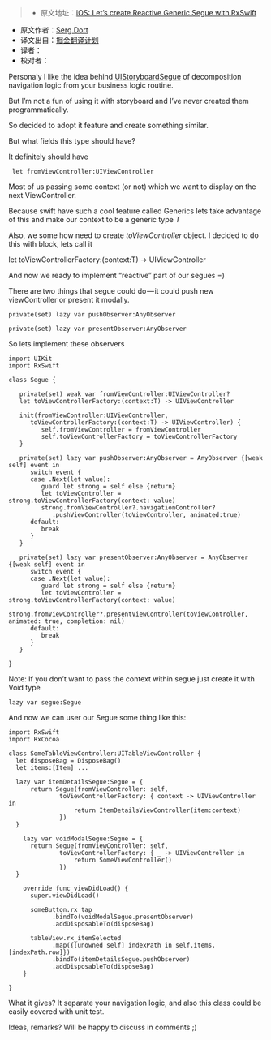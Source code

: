 > * 原文地址：[iOS: Let’s create Reactive Generic Segue with RxSwift](https://medium.com/@SergDort/reactive-generic-segue-with-rxswift-e20a5219aeea)
* 原文作者：[Serg Dort](https://medium.com/@SergDort)
* 译文出自：[掘金翻译计划](https://github.com/xitu/gold-miner)
* 译者：
* 校对者：


Personaly I like the idea behind [UIStoryboardSegue](https://developer.apple.com/library/ios/documentation/UIKit/Reference/UIStoryboardSegue_Class/) of decomposition navigation logic from your business logic routine.

But I’m not a fun of using it with storyboard and I’ve never created them programmatically.

So decided to adopt it feature and create something similar.

But what fields this type should have?

It definitely should have

     let fromViewController:UIViewController 

Most of us passing some context (or not) which we want to display on the next ViewController.

Because swift have such a cool feature called Generics lets take advantage of this and make our context to be a generic type _T_

Also, we some how need to create _toViewController_ object. I decided to do this with block, lets call it

let toViewControllerFactory:(context:T) -> UIViewController

And now we ready to implement “reactive” part of our segues =)

There are two things that segue could do — it could push new viewController or present it modally.

    private(set) lazy var pushObserver:AnyObserver

    private(set) lazy var presentObserver:AnyObserver

So lets implement these observers

    import UIKit
    import RxSwift

    class Segue {

       private(set) weak var fromViewController:UIViewController?
       let toViewControllerFactory:(context:T) -> UIViewController

       init(fromViewController:UIViewController,
          toViewControllerFactory:(context:T) -> UIViewController) {
             self.fromViewController = fromViewController
             self.toViewControllerFactory = toViewControllerFactory
       }

       private(set) lazy var pushObserver:AnyObserver = AnyObserver {[weak self] event in
          switch event {
          case .Next(let value):
             guard let strong = self else {return}
             let toViewController = strong.toViewControllerFactory(context: value)
             strong.fromViewController?.navigationController?
                .pushViewController(toViewController, animated:true)
          default:
             break
          }
       }

       private(set) lazy var presentObserver:AnyObserver = AnyObserver {[weak self] event in
          switch event {
          case .Next(let value):
             guard let strong = self else {return}
             let toViewController = strong.toViewControllerFactory(context: value)
             strong.fromViewController?.presentViewController(toViewController, animated: true, completion: nil)
          default:
             break
          }
       }

    }

Note: If you don’t want to pass the context within segue just create it with Void type

    lazy var segue:Segue 

And now we can user our Segue some thing like this:

    import RxSwift
    import RxCocoa

    class SomeTableViewController:UITableViewController {
      let disposeBag = DisposeBag()
      let items:[Item] ...

      lazy var itemDetailsSegue:Segue = {
          return Segue(fromViewController: self,
                  toViewControllerFactory: { context -> UIViewController in
                      return ItemDetailsViewController(item:context)
                  })
      }

        lazy var voidModalSegue:Segue = {
          return Segue(fromViewController: self,
                  toViewControllerFactory: { _ -> UIViewController in
                      return SomeViewController()
                  })
      }

        override func viewDidLoad() {
          super.viewDidLoad()

          someButton.rx_tap
                .bindTo(voidModalSegue.presentObserver)
                .addDisposableTo(disposeBag)

          tableView.rx_itemSelected
                .map({[unowned self] indexPath in self.items.[indexPath.row]})
                .bindTo(itemDetailsSegue.pushObserver)
                .addDisposableTo(disposeBag)
        }

    }

What it gives? It separate your navigation logic, and also this class could be easily covered with unit test.

Ideas, remarks? Will be happy to discuss in comments ;)





